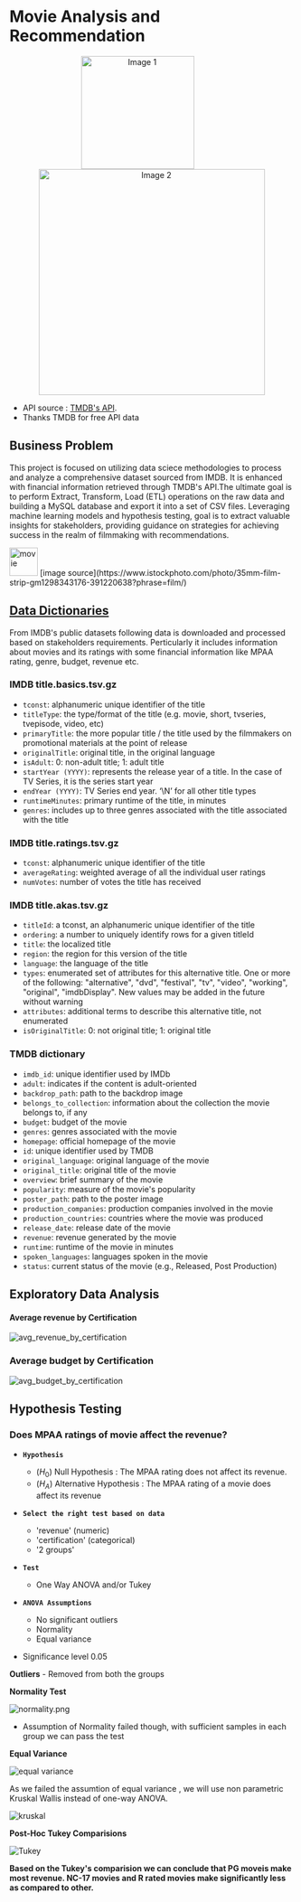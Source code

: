 # Movie Analysis and Recommendation

<p align="center">
  <img src="images/tmdb.png" width="200" alt="Image 1" style="margin-right: 50px;" />
  <img src="images/unsplash_movie.jpeg" width="400" alt="Image 2" />
</p>


- API source : [TMDB's API](https://www.themoviedb.org/).  
- Thanks TMDB for free API data


## Business Problem

This project is focused on utilizing data sciece methodologies to process and analyze a comprehensive dataset sourced from IMDB. It is enhanced with financial information retrieved through TMDB's API.The ultimate goal is to perform Extract, Transform, Load (ETL) operations on the raw data and building a MySQL database and export it into a set of CSV files. Leveraging machine learning models and hypothesis testing, goal is to extract valuable insights for stakeholders, providing guidance on strategies for achieving success in the realm of filmmaking with recommendations.

<img class="centered-image" src="images/unsplash_movie.jpeg" alt="movie" style="width: auto; height: 50px;">
[image source](https://www.istockphoto.com/photo/35mm-film-strip-gm1298343176-391220638?phrase=film/)

## [Data Dictionaries](https://datasets.imdbws.com/)
From IMDB's public datasets following data is downloaded and processed based on stakeholders requirements. Perticularly it includes information about movies and its ratings with some financial information like MPAA rating, genre, budget, revenue etc.
  
### IMDB title.basics.tsv.gz 
- `tconst`: alphanumeric unique identifier of the title
- `titleType`: the type/format of the title (e.g. movie, short, tvseries, tvepisode, video, etc)
- `primaryTitle`: the more popular title / the title used by the filmmakers on promotional materials at the point of release
- `originalTitle`: original title, in the original language
- `isAdult`: 0: non-adult title; 1: adult title
- `startYear (YYYY)`: represents the release year of a title. In the case of TV Series, it is the series start year
- `endYear (YYYY)`: TV Series end year. ‘\N’ for all other title types
- `runtimeMinutes`: primary runtime of the title, in minutes
- `genres`: includes up to three genres associated with the title associated with the title
### IMDB title.ratings.tsv.gz 
- `tconst`: alphanumeric unique identifier of the title
- `averageRating`: weighted average of all the individual user ratings
- `numVotes`: number of votes the title has received

### IMDB title.akas.tsv.gz 
- `titleId`: a tconst, an alphanumeric unique identifier of the title
- `ordering`: a number to uniquely identify rows for a given titleId
- `title`: the localized title
- `region`: the region for this version of the title
- `language`: the language of the title
- `types`: enumerated set of attributes for this alternative title. One or more of the following: "alternative", "dvd", "festival", "tv", "video", "working", "original", "imdbDisplay". New values may be added in the future without warning
- `attributes`: additional terms to describe this alternative title, not enumerated
- `isOriginalTitle`: 0: not original title; 1: original title
### TMDB dictionary
- `imdb_id`: unique identifier used by IMDb
- `adult`: indicates if the content is adult-oriented
- `backdrop_path`: path to the backdrop image
- `belongs_to_collection`: information about the collection the movie belongs to, if any
- `budget`: budget of the movie
- `genres`: genres associated with the movie
- `homepage`: official homepage of the movie
- `id`: unique identifier used by TMDB
- `original_language`: original language of the movie
- `original_title`: original title of the movie
- `overview`: brief summary of the movie
- `popularity`: measure of the movie's popularity
- `poster_path`: path to the poster image
- `production_companies`: production companies involved in the movie
- `production_countries`: countries where the movie was produced
- `release_date`: release date of the movie
- `revenue`: revenue generated by the movie
- `runtime`: runtime of the movie in minutes
- `spoken_languages`: languages spoken in the movie
- `status`: current status of the movie (e.g., Released, Post Production)
## Exploratory Data Analysis
#### Average revenue by Certification
<img class="centered-image" src="images/avg_revenue_by_certification.png" alt="avg_revenue_by_certification" style="width: auto; ">

### Average budget by Certification
<img class="centered-image" src="images/avg_budget_by_certification.png" alt="avg_budget_by_certification" style="width: auto; ">

## Hypothesis Testing

### Does MPAA ratings of movie affect the revenue?

- **`Hypothesis`**
    - ($H_0$) Null Hypothesis : The MPAA rating does not affect its revenue.
    - ($H_A$) Alternative Hypothesis : The MPAA rating of a movie does affect its revenue

- **`Select the right test based on data`**
    - 'revenue' (numeric)
    - 'certification' (categorical)
    - '2 groups'

- **`Test`**
    -  One Way ANOVA and/or Tukey
  
- **`ANOVA Assumptions`**
    - No significant outliers
    - Normality
    - Equal variance
 
- Significance level 0.05

**Outliers** - Removed from both the groups

**Normality Test**

<p align="left">
  <img src="images/q1_hypothesis_normality.png" alt="normality.png">
</p>

- Assumption of Normality failed though, with sufficient samples in each group we can pass the test

**Equal Variance**

<p align="left">
  <img src="images/q1_hypothesis_equal_variance.png" alt="equal variance">
</p>

As we failed the assumtion of equal variance , we will use non parametric Kruskal Wallis instead of one-way ANOVA.

<p align="left">
  <img src="images/q1_hypothesis_kruskal.png" alt="kruskal">
</p>

**Post-Hoc Tukey Comparisions**

<p align="left">
  <img src="images/q1_hypothesis_tukey.png" alt="Tukey">
</p>

**Based on the Tukey's comparision we can conclude that PG moveis make most revenue. NC-17 movies and R rated movies make significantly less as compared to other.**



